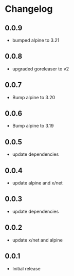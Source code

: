 # Changelog

## 0.0.9
* bumped alpine to 3.21

## 0.0.8
* upgraded goreleaser to v2

## 0.0.7
* Bump alpine to 3.20

## 0.0.6
* Bump alpine to 3.19

## 0.0.5
* update dependencies

## 0.0.4
* update alpine and x/net

## 0.0.3
* update dependencies

## 0.0.2
* update x/net and alpine

## 0.0.1
* Initial release
